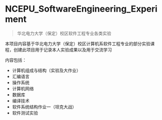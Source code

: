 # NCEPU_SoftwareEngineering_Experiment

> 华北电力大学（保定）校区软件工程专业各类实验

本项目内容基于华北电力大学（保定）校区计算机系软件工程专业的部分实验课程，创建此项目用于记录本人实验成果以及用于交流学习

内容包括：

- 计算机组成与结构（实验及大作业）
- 汇编语言
- 操作系统
- 计算机网络
- 数据库
- 编译技术
- 软件系统结构作业一（坦克大战）
- 软件测试实验




